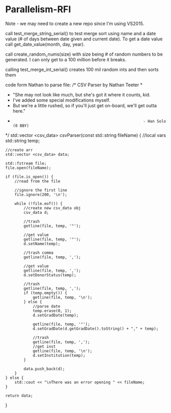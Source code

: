 # Parallelism-RFI
Note - we may need to create a new repo since I'm using VS2015. 

call test_merge_string_serial() to test merge sort using name and a date value (# of days between date given and current date). To get a date value call get_date_value(month, day, year). 

call create_random_nums(size) with size being # of random numbers to be generated. I can only get to a 100 million before it breaks. 

calling test_merge_int_serial() creates 100 mil random ints and then sorts them 

code form Nathan to parse file:
/* CSV Parser by Nathan Teeter
 *
 * "She may not look like much, but she's got it where it counts, kid.
 * I've added some special modifications myself.
 * But we're a little rushed, so if you'll just get on-board, we'll get outta here."
 * 																- Han Solo (0 BBY)
 */
 std::vector <csv_data> csvParser(const std::string fileName) {
    //local vars
    std::string temp;

    //create arr
    std::vector <csv_data> data;

    std::fstream file;
    file.open(fileName);

    if (file.is_open()) {
        //read from the file

        //ignore the first line
        file.ignore(200, '\n');

        while (!file.eof()) {
			//create new csv_data obj
			csv_data d;

			//trash
			getline(file, temp, '"');

			//get value
			getline(file, temp, '"');
			d.setName(temp);

			//trash comma
			getline(file, temp, ',');

			//get value
			getline(file, temp, ',');
			d.setDonorStatus(temp);

			//trash
			getline(file, temp, ',');
			if (temp.empty()) {
				getline(file, temp, '\n');
			} else {
				//parse date
				temp.erase(0, 1);
				d.setGradDate(temp);

				getline(file, temp, '"');
				d.setGradDate(d.getGradDate().toString() + "," + temp);

				//trash
				getline(file, temp, ',');
				//get inst
				getline(file, temp, '\n');
				d.setInstitution(temp);
			}

			data.push_back(d);
        }
	} else {
        std::cout << "\nThere was an error opening " << fileName;
    }

	return data;
}
